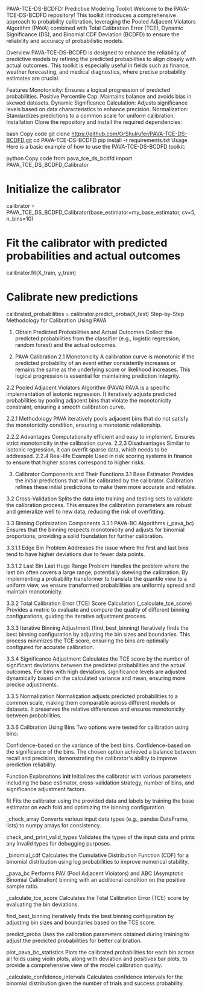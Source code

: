
PAVA-TCE-DS-BCDFD: Predictive Modeling Toolkit
Welcome to the PAVA-TCE-DS-BCDFD repository! This toolkit introduces a comprehensive approach to probability calibration, leveraging the Pooled Adjacent Violators Algorithm (PAVA) combined with Total Calibration Error (TCE), Dynamic Significance (DS), and Binomial CDF Deviation (BCDFD) to ensure the reliability and accuracy of probabilistic models.

Overview
PAVA-TCE-DS-BCDFD is designed to enhance the reliability of predictive models by refining the predicted probabilities to align closely with actual outcomes. This toolkit is especially useful in fields such as finance, weather forecasting, and medical diagnostics, where precise probability estimates are crucial.

Features
Monotonicity: Ensures a logical progression of predicted probabilities.
Positive Percentile Cap: Maintains balance and avoids bias in skewed datasets.
Dynamic Significance Calculation: Adjusts significance levels based on data characteristics to enhance precision.
Normalization: Standardizes predictions to a common scale for uniform calibration.
Installation
Clone the repository and install the required dependencies:

bash
Copy code
git clone https://github.com/OrShulrufer/PAVA-TCE-DS-BCDFD.git
cd PAVA-TCE-DS-BCDFD
pip install -r requirements.txt
Usage
Here is a basic example of how to use the PAVA-TCE-DS-BCDFD toolkit:

python
Copy code
from pava_tce_ds_bcdfd import PAVA_TCE_DS_BCDFD_Calibrator

# Initialize the calibrator
calibrator = PAVA_TCE_DS_BCDFD_Calibrator(base_estimator=my_base_estimator, cv=5, n_bins=10)

# Fit the calibrator with predicted probabilities and actual outcomes
calibrator.fit(X_train, y_train)

# Calibrate new predictions
calibrated_probabilities = calibrator.predict_proba(X_test)
Step-by-Step Methodology for Calibration Using PAVA
1. Obtain Predicted Probabilities and Actual Outcomes
Collect the predicted probabilities from the classifier (e.g., logistic regression, random forest) and the actual outcomes.

2. PAVA Calibration
2.1 Monotonicity
A calibration curve is monotonic if the predicted probability of an event either consistently increases or remains the same as the underlying score or likelihood increases. This logical progression is essential for maintaining prediction integrity.

2.2 Pooled Adjacent Violators Algorithm (PAVA)
PAVA is a specific implementation of isotonic regression. It iteratively adjusts predicted probabilities by pooling adjacent bins that violate the monotonicity constraint, ensuring a smooth calibration curve.

2.2.1 Methodology
PAVA iteratively pools adjacent bins that do not satisfy the monotonicity condition, ensuring a monotonic relationship.

2.2.2 Advantages
Computationally efficient and easy to implement.
Ensures strict monotonicity in the calibration curve.
2.2.3 Disadvantages
Similar to isotonic regression, it can overfit sparse data, which needs to be addressed.
2.2.4 Real-life Example
Used in risk scoring systems in finance to ensure that higher scores correspond to higher risks.

3. Calibrator Components and Their Functions
3.1 Base Estimator
Provides the initial predictions that will be calibrated by the calibrator. Calibration refines these initial predictions to make them more accurate and reliable.

3.2 Cross-Validation
Splits the data into training and testing sets to validate the calibration process. This ensures the calibration parameters are robust and generalize well to new data, reducing the risk of overfitting.

3.3 Binning Optimization Components
3.3.1 PAVA-BC Algorithms (_pava_bc)
Ensures that the binning respects monotonicity and adjusts for binomial proportions, providing a solid foundation for further calibration.

3.3.1.1 Edge Bin Problem
Addresses the issue where the first and last bins tend to have higher deviations due to fewer data points.

3.3.1.2 Last Bin Last Huge Range Problem
Handles the problem where the last bin often covers a large range, potentially skewing the calibration. By implementing a probability transformer to translate the quantile view to a uniform view, we ensure transformed probabilities are uniformly spread and maintain monotonicity.

3.3.2 Total Calibration Error (TCE) Score Calculation (_calculate_tce_score)
Provides a metric to evaluate and compare the quality of different binning configurations, guiding the iterative adjustment process.

3.3.3 Iterative Binning Adjustment (find_best_binning)
Iteratively finds the best binning configuration by adjusting the bin sizes and boundaries. This process minimizes the TCE score, ensuring the bins are optimally configured for accurate calibration.

3.3.4 Significance Adjustment
Calculates the TCE score by the number of significant deviations between the predicted probabilities and the actual outcomes. For bins with high deviations, significance levels are adjusted dynamically based on the calculated variance and mean, ensuring more precise adjustments.

3.3.5 Normalization
Normalization adjusts predicted probabilities to a common scale, making them comparable across different models or datasets. It preserves the relative differences and ensures monotonicity between probabilities.

3.3.6 Calibration Using Bins
Two options were tested for calibration using bins:

Confidence-based on the variance of the best bins.
Confidence-based on the significance of the bins.
The chosen option achieved a balance between recall and precision, demonstrating the calibrator's ability to improve prediction reliability.

Function Explanations
__init__
Initializes the calibrator with various parameters including the base estimator, cross-validation strategy, number of bins, and significance adjustment factors.

fit
Fits the calibrator using the provided data and labels by training the base estimator on each fold and optimizing the binning configuration.

_check_array
Converts various input data types (e.g., pandas DataFrame, lists) to numpy arrays for consistency.

check_and_print_valid_types
Validates the types of the input data and prints any invalid types for debugging purposes.

_binomial_cdf
Calculates the Cumulative Distribution Function (CDF) for a binomial distribution using log probabilities to improve numerical stability.

_pava_bc
Performs PAV (Pool Adjacent Violators) and ABC (Asymptotic Binomial Calibration) binning with an additional condition on the positive sample ratio.

_calculate_tce_score
Calculates the Total Calibration Error (TCE) score by evaluating the bin deviations.

find_best_binning
Iteratively finds the best binning configuration by adjusting bin sizes and boundaries based on the TCE score.

predict_proba
Uses the calibration parameters obtained during training to adjust the predicted probabilities for better calibration.

plot_pava_bc_statistics
Plots the calibrated probabilities for each bin across all folds using violin plots, along with deviation and positives bar plots, to provide a comprehensive view of the model calibration quality.

_calculate_confidence_intervals
Calculates confidence intervals for the binomial distribution given the number of trials and success probability.
